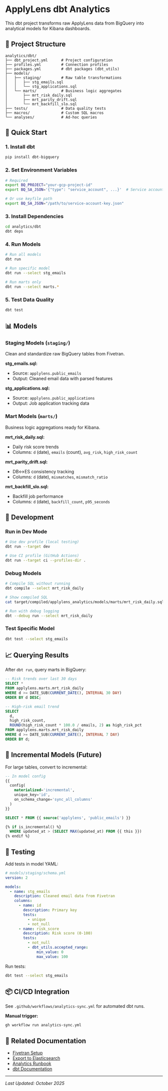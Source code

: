 # ApplyLens dbt Analytics

This dbt project transforms raw ApplyLens data from BigQuery into analytical models for Kibana dashboards.

## 📁 Project Structure

```
analytics/dbt/
├── dbt_project.yml      # Project configuration
├── profiles.yml         # Connection profiles
├── packages.yml         # dbt packages (dbt_utils)
├── models/
│   ├── staging/         # Raw table transformations
│   │   ├── stg_emails.sql
│   │   └── stg_applications.sql
│   └── marts/           # Business logic aggregates
│       ├── mrt_risk_daily.sql
│       ├── mrt_parity_drift.sql
│       └── mrt_backfill_slo.sql
├── tests/               # Data quality tests
├── macros/              # Custom SQL macros
└── analyses/            # Ad-hoc queries
```

## 🚀 Quick Start

### 1. Install dbt

```bash
pip install dbt-bigquery
```

### 2. Set Environment Variables

```bash
# Required
export BQ_PROJECT="your-gcp-project-id"
export BQ_SA_JSON='{"type": "service_account", ...}'  # Service account JSON

# Or use keyfile path
export BQ_SA_JSON="/path/to/service-account-key.json"
```

### 3. Install Dependencies

```bash
cd analytics/dbt
dbt deps
```

### 4. Run Models

```bash
# Run all models
dbt run

# Run specific model
dbt run --select stg_emails

# Run marts only
dbt run --select marts.*
```

### 5. Test Data Quality

```bash
dbt test
```

## 📊 Models

### Staging Models (`staging/`)

Clean and standardize raw BigQuery tables from Fivetran.

**stg_emails.sql:**

- Source: `applylens.public_emails`
- Output: Cleaned email data with parsed features

**stg_applications.sql:**

- Source: `applylens.public_applications`
- Output: Job application tracking data

### Mart Models (`marts/`)

Business logic aggregations ready for Kibana.

**mrt_risk_daily.sql:**

- Daily risk score trends
- Columns: `d` (date), `emails` (count), `avg_risk`, `high_risk_count`

**mrt_parity_drift.sql:**

- DB↔ES consistency tracking
- Columns: `d` (date), `mismatches`, `mismatch_ratio`

**mrt_backfill_slo.sql:**

- Backfill job performance
- Columns: `d` (date), `backfill_count`, `p95_seconds`

## 🔧 Development

### Run in Dev Mode

```bash
# Use dev profile (local testing)
dbt run --target dev

# Use CI profile (GitHub Actions)
dbt run --target ci --profiles-dir .
```

### Debug Models

```bash
# Compile SQL without running
dbt compile --select mrt_risk_daily

# Show compiled SQL
cat target/compiled/applylens_analytics/models/marts/mrt_risk_daily.sql

# Run with debug logging
dbt --debug run --select mrt_risk_daily
```

### Test Specific Model

```bash
dbt test --select stg_emails
```

## 📈 Querying Results

After `dbt run`, query marts in BigQuery:

```sql
-- Risk trends over last 30 days
SELECT *
FROM applylens.marts.mrt_risk_daily
WHERE d >= DATE_SUB(CURRENT_DATE(), INTERVAL 30 DAY)
ORDER BY d DESC;

-- High-risk email trend
SELECT 
  d,
  high_risk_count,
  ROUND(high_risk_count * 100.0 / emails, 2) as high_risk_pct
FROM applylens.marts.mrt_risk_daily
WHERE d >= DATE_SUB(CURRENT_DATE(), INTERVAL 7 DAY)
ORDER BY d;
```

## 🔄 Incremental Models (Future)

For large tables, convert to incremental:

```sql
-- In model config
{{
  config(
    materialized='incremental',
    unique_key='id',
    on_schema_change='sync_all_columns'
  )
}}

SELECT * FROM {{ source('applylens', 'public_emails') }}

{% if is_incremental() %}
  WHERE updated_at > (SELECT MAX(updated_at) FROM {{ this }})
{% endif %}
```

## 🧪 Testing

Add tests in model YAML:

```yaml
# models/staging/schema.yml
version: 2

models:
  - name: stg_emails
    description: Cleaned email data from Fivetran
    columns:
      - name: id
        description: Primary key
        tests:
          - unique
          - not_null
      - name: risk_score
        description: Risk score (0-100)
        tests:
          - not_null
          - dbt_utils.accepted_range:
              min_value: 0
              max_value: 100
```

Run tests:

```bash
dbt test --select stg_emails
```

## 📦 CI/CD Integration

See `.github/workflows/analytics-sync.yml` for automated dbt runs.

**Manual trigger:**

```bash
gh workflow run analytics-sync.yml
```

## 🔗 Related Documentation

- [Fivetran Setup](../fivetran/README.md)
- [Export to Elasticsearch](../export/README.md)
- [Analytics Runbook](../RUNBOOK.md)
- [dbt Documentation](https://docs.getdbt.com/)

---

*Last Updated: October 2025*
